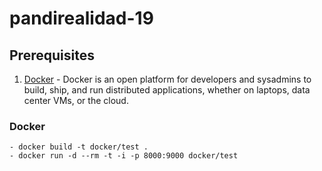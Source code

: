 # pandirealidad-19

## Prerequisites

1. [Docker](https://www.docker.com/) - Docker is an open platform for developers and sysadmins to build, ship, and run distributed applications, whether on laptops, data center VMs, or the cloud.

### Docker
``` #!/bin/bash
- docker build -t docker/test .
- docker run -d --rm -t -i -p 8000:9000 docker/test
```